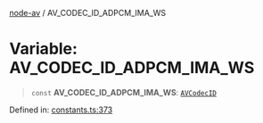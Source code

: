 [node-av](../globals.md) / AV\_CODEC\_ID\_ADPCM\_IMA\_WS

# Variable: AV\_CODEC\_ID\_ADPCM\_IMA\_WS

> `const` **AV\_CODEC\_ID\_ADPCM\_IMA\_WS**: [`AVCodecID`](../type-aliases/AVCodecID.md)

Defined in: [constants.ts:373](https://github.com/seydx/av/blob/f8631fc881b394300b1479f511d55cf1c370a87f/src/constants/constants.ts#L373)

